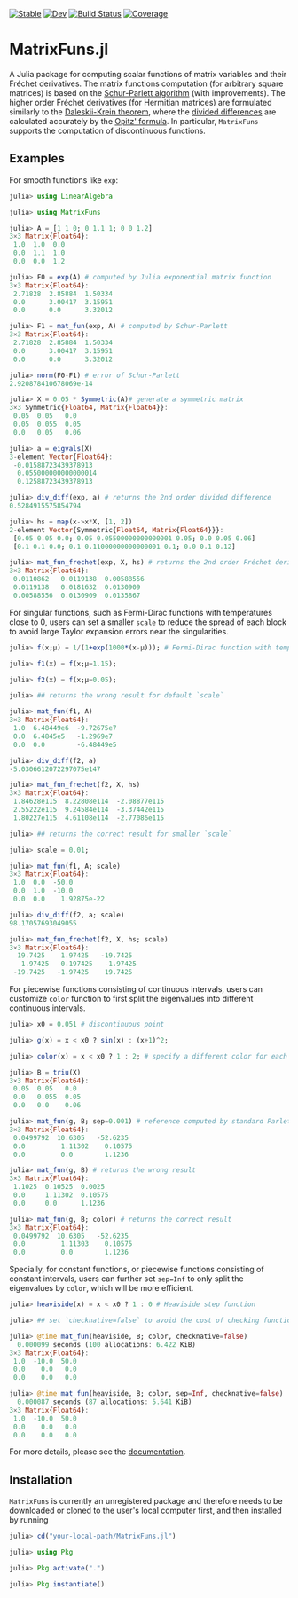 [![Stable](https://img.shields.io/badge/docs-stable-blue.svg)](https://xuequan818.github.io/MatrixFuns.jl/stable/)
[![Dev](https://img.shields.io/badge/docs-dev-blue.svg)](https://xuequan818.github.io/MatrixFuns.jl/dev/)
[![Build Status](https://github.com/xuequan818/MatrixFuns.jl/actions/workflows/CI.yml/badge.svg?branch=main)](https://github.com/xuequan818/MatrixFuns.jl/actions/workflows/CI.yml?query=branch%3Amain)
[![Coverage](https://codecov.io/gh/xuequan818/MatrixFuns.jl/branch/main/graph/badge.svg)](https://codecov.io/gh/xuequan818/MatrixFuns.jl)

# MatrixFuns.jl
A Julia package for computing scalar functions of matrix variables and their Fréchet derivatives. The matrix functions computation (for arbitrary square matrices) is based on the [Schur-Parlett algorithm]( https://doi.org/10.1137/S0895479802410815) (with improvements). The higher order Fréchet derivatives (for Hermitian matrices) are formulated similarly to the [Daleskii-Krein theorem](https://www.ams.org/books/trans2/047/), where the [divided differences](https://en.wikipedia.org/wiki/Divided_differences) are calculated accurately by the [Opitz' formula](https://www.emis.de/journals/SAT/papers/2/). In particular, `MatrixFuns` supports the computation of discontinuous functions. 

## Examples
For smooth functions like `exp`:
```julia
julia> using LinearAlgebra

julia> using MatrixFuns

julia> A = [1 1 0; 0 1.1 1; 0 0 1.2]
3×3 Matrix{Float64}:
 1.0  1.0  0.0
 0.0  1.1  1.0
 0.0  0.0  1.2

julia> F0 = exp(A) # computed by Julia exponential matrix function
3×3 Matrix{Float64}:
 2.71828  2.85884  1.50334
 0.0      3.00417  3.15951
 0.0      0.0      3.32012

julia> F1 = mat_fun(exp, A) # computed by Schur-Parlett
3×3 Matrix{Float64}:
 2.71828  2.85884  1.50334
 0.0      3.00417  3.15951
 0.0      0.0      3.32012

julia> norm(F0-F1) # error of Schur-Parlett
2.920878410678069e-14

julia> X = 0.05 * Symmetric(A)# generate a symmetric matrix
3×3 Symmetric{Float64, Matrix{Float64}}:
 0.05  0.05   0.0
 0.05  0.055  0.05
 0.0   0.05   0.06

julia> a = eigvals(X)
3-element Vector{Float64}:
 -0.01588723439378913
  0.055000000000000014
  0.12588723439378913

julia> div_diff(exp, a) # returns the 2nd order divided difference
0.5284915575854794

julia> hs = map(x->x*X, [1, 2])
2-element Vector{Symmetric{Float64, Matrix{Float64}}}:
 [0.05 0.05 0.0; 0.05 0.05500000000000001 0.05; 0.0 0.05 0.06]
 [0.1 0.1 0.0; 0.1 0.11000000000000001 0.1; 0.0 0.1 0.12]

julia> mat_fun_frechet(exp, X, hs) # returns the 2nd order Fréchet derivative d^2exp(X)hs_1hs_2
3×3 Matrix{Float64}:
 0.0110862   0.0119138  0.00588556
 0.0119138   0.0181632  0.0130909
 0.00588556  0.0130909  0.0135867
```

For singular functions, such as Fermi-Dirac functions with temperatures close to 0, users can set a smaller `scale` to reduce the spread of each block to avoid large Taylor expansion errors near the singularities.
```julia
julia> f(x;μ) = 1/(1+exp(1000*(x-μ))); # Fermi-Dirac function with temperature equal 1e-3.

julia> f1(x) = f(x;μ=1.15);

julia> f2(x) = f(x;μ=0.05);

julia> ## returns the wrong result for default `scale`

julia> mat_fun(f1, A) 
3×3 Matrix{Float64}:
 1.0  6.48449e6  -9.72675e7
 0.0  6.4845e5   -1.2969e7
 0.0  0.0        -6.48449e5

julia> div_diff(f2, a)
-5.0306612072297075e147

julia> mat_fun_frechet(f2, X, hs)
3×3 Matrix{Float64}:
 1.84628e115  8.22808e114  -2.08877e115
 2.55222e115  9.24584e114  -3.37442e115
 1.80227e115  4.61108e114  -2.77086e115

julia> ## returns the correct result for smaller `scale`

julia> scale = 0.01;

julia> mat_fun(f1, A; scale)
3×3 Matrix{Float64}:
 1.0  0.0  -50.0
 0.0  1.0  -10.0
 0.0  0.0    1.92875e-22

julia> div_diff(f2, a; scale)
98.17057693049055

julia> mat_fun_frechet(f2, X, hs; scale)
3×3 Matrix{Float64}:
  19.7425    1.97425   -19.7425
   1.97425   0.197425   -1.97425
 -19.7425   -1.97425    19.7425
```

For piecewise functions consisting of continuous intervals, users can customize `color` function to first split the eigenvalues into different continuous intervals.
```julia
julia> x0 = 0.051 # discontinuous point

julia> g(x) = x < x0 ? sin(x) : (x+1)^2;

julia> color(x) = x < x0 ? 1 : 2; # specify a different color for each continuous interval

julia> B = triu(X)
3×3 Matrix{Float64}:
 0.05  0.05   0.0
 0.0   0.055  0.05
 0.0   0.0    0.06

julia> mat_fun(g, B; sep=0.001) # reference computed by standard Parlett recurrence
3×3 Matrix{Float64}:
 0.0499792  10.6305   -52.6235
 0.0         1.11302    0.10575
 0.0         0.0        1.1236

julia> mat_fun(g, B) # returns the wrong result
3×3 Matrix{Float64}:
 1.1025  0.10525  0.0025
 0.0     1.11302  0.10575
 0.0     0.0      1.1236

julia> mat_fun(g, B; color) # returns the correct result
3×3 Matrix{Float64}:
 0.0499792  10.6305   -52.6235
 0.0         1.11303    0.10575
 0.0         0.0        1.1236
```

Specially, for constant functions, or piecewise functions consisting of constant intervals, users can further set `sep=Inf` to only split the eigenvalues by `color`, which will be more efficient.
```julia
julia> heaviside(x) = x < x0 ? 1 : 0 # Heaviside step function

julia> ## set `checknative=false` to avoid the cost of checking function nativity

julia> @time mat_fun(heaviside, B; color, checknative=false) 
  0.000099 seconds (100 allocations: 6.422 KiB)
3×3 Matrix{Float64}:
 1.0  -10.0  50.0
 0.0    0.0   0.0
 0.0    0.0   0.0

julia> @time mat_fun(heaviside, B; color, sep=Inf, checknative=false)
  0.000087 seconds (87 allocations: 5.641 KiB)
3×3 Matrix{Float64}:
 1.0  -10.0  50.0
 0.0    0.0   0.0
 0.0    0.0   0.0
```
For more details, please see the [documentation]().

## Installation
`MatrixFuns` is currently an unregistered package and therefore needs to be downloaded or cloned to the user's local computer first, and then installed by running

```julia
julia> cd("your-local-path/MatrixFuns.jl")

julia> using Pkg

julia> Pkg.activate(".")

julia> Pkg.instantiate()
```